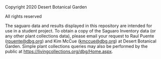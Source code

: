 Copyright 2020 Desert Botanical Garden

All rights reserved

The saguaro data and results displayed in this repository are intended for use in a student project.
To obtain a copy of the Saguaro Inventory data (or any other plant collections data), 
please email your request to Raul Puente (rpuente@dbg.org) and Kim McCue (kmccue@dbg.org) at Desert Botanical Garden. 
Simple plant collections queries may also be performed by the public at https://livingcollections.org/dbg/Home.aspx.
